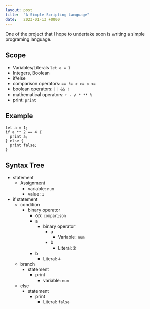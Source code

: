 ```yaml
---
layout: post
title:  "A Simple Scripting Language"
date:   2023-01-13 +0000
---
```


One of the project that I hope to undertake soon is writing a simple programing language.

## Scope
- Variables/Literals `let a = 1`
- Integers, Boolean
- if/else
- comparison operators: `== != > >= < <=`
- boolean operators: `|| && !`
- mathematical operators: `+ - / * ** %`
- print: `print`

## Example

```
let a = 1;
if a ** 2 == 4 {
  print a;
} else {
  print false;
}
```

## Syntax Tree
- statement
	- Assignment
		- variable: `num`
		- value: `1`
- if statement
	- condition
		- binary operator
			- op: `comparison`
			- a
				- binary operator
					- a
						- Variable: `num`
					- b
						- Literal: `2`
			- b
				- Literal: `4`
	- branch
		- statement
			- print
				- variable: `num`
	 - else 
		 - statement
			 - print
				 - Literal: `false`
